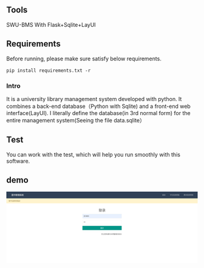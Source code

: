 ## Tools
SWU-BMS With Flask+Sqlite+LayUI 
## Requirements
Before running, please make sure satisfy below requirements.
```{py}
pip install requirements.txt -r
```
### Intro
It is a university library management system developed with python. It combines a back-end database（Python with Sqlite) and a front-end web interface(LayUI).
I literally define the database(in 3rd normal form) for the entire management system(Seeing the file data.sqlite）
## Test
You can work with the test, which will help you run smoothly with this software.

## demo
![Example Image](Picture1.png)
